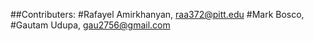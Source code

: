 ##Contributers:
#Rafayel Amirkhanyan, raa372@pitt.edu
#Mark Bosco,
#Gautam Udupa, gau2756@gmail.com
